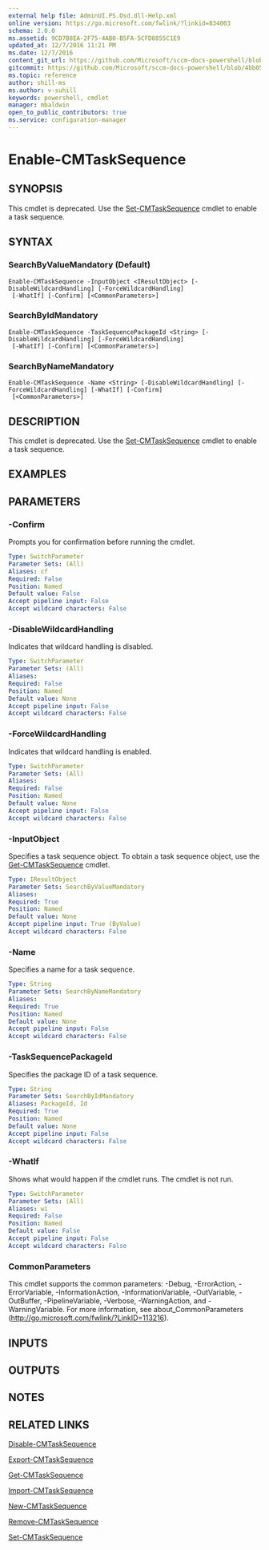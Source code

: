 ```yaml
---
external help file: AdminUI.PS.Osd.dll-Help.xml
online version: https://go.microsoft.com/fwlink/?linkid=834003
schema: 2.0.0
ms.assetid: 9CD7B8EA-2F75-4AB0-B5FA-5CFD8855C1E9
updated_at: 12/7/2016 11:21 PM
ms.date: 12/7/2016
content_git_url: https://github.com/Microsoft/sccm-docs-powershell/blob/master/sccm-cmdlets/ConfigurationManager/vlatest/Enable-CMTaskSequence.md
gitcommit: https://github.com/Microsoft/sccm-docs-powershell/blob/4bb0549ab9452d0d1c9cdf57cfbc8185eefd798c/sccm-cmdlets/ConfigurationManager/vlatest/Enable-CMTaskSequence.md
ms.topic: reference
author: shill-ms
ms.author: v-suhill
keywords: powershell, cmdlet
manager: mbaldwin
open_to_public_contributors: true
ms.service: configuration-manager
---
```


# Enable-CMTaskSequence

## SYNOPSIS
This cmdlet is deprecated.
Use the [Set-CMTaskSequence](./Set-CMTaskSequence.md) cmdlet to enable a task sequence.

## SYNTAX

### SearchByValueMandatory (Default)
```
Enable-CMTaskSequence -InputObject <IResultObject> [-DisableWildcardHandling] [-ForceWildcardHandling]
 [-WhatIf] [-Confirm] [<CommonParameters>]
```

### SearchByIdMandatory
```
Enable-CMTaskSequence -TaskSequencePackageId <String> [-DisableWildcardHandling] [-ForceWildcardHandling]
 [-WhatIf] [-Confirm] [<CommonParameters>]
```

### SearchByNameMandatory
```
Enable-CMTaskSequence -Name <String> [-DisableWildcardHandling] [-ForceWildcardHandling] [-WhatIf] [-Confirm]
 [<CommonParameters>]
```

## DESCRIPTION
This cmdlet is deprecated.
Use the [Set-CMTaskSequence](./Set-CMTaskSequence.md) cmdlet to enable a task sequence.

## EXAMPLES


## PARAMETERS

### -Confirm
Prompts you for confirmation before running the cmdlet.

```yaml
Type: SwitchParameter
Parameter Sets: (All)
Aliases: cf
Required: False
Position: Named
Default value: False
Accept pipeline input: False
Accept wildcard characters: False
```

### -DisableWildcardHandling
Indicates that wildcard handling is disabled.

```yaml
Type: SwitchParameter
Parameter Sets: (All)
Aliases: 
Required: False
Position: Named
Default value: None
Accept pipeline input: False
Accept wildcard characters: False
```

### -ForceWildcardHandling
Indicates that wildcard handling is enabled.

```yaml
Type: SwitchParameter
Parameter Sets: (All)
Aliases: 
Required: False
Position: Named
Default value: None
Accept pipeline input: False
Accept wildcard characters: False
```

### -InputObject
Specifies a task sequence object.
To obtain a task sequence object, use the [Get-CMTaskSequence](./Get-CMTaskSequence.md) cmdlet.

```yaml
Type: IResultObject
Parameter Sets: SearchByValueMandatory
Aliases: 
Required: True
Position: Named
Default value: None
Accept pipeline input: True (ByValue)
Accept wildcard characters: False
```

### -Name
Specifies a name for a task sequence.

```yaml
Type: String
Parameter Sets: SearchByNameMandatory
Aliases: 
Required: True
Position: Named
Default value: None
Accept pipeline input: False
Accept wildcard characters: False
```

### -TaskSequencePackageId
Specifies the package ID of a task sequence.

```yaml
Type: String
Parameter Sets: SearchByIdMandatory
Aliases: PackageId, Id
Required: True
Position: Named
Default value: None
Accept pipeline input: False
Accept wildcard characters: False
```

### -WhatIf
Shows what would happen if the cmdlet runs.
The cmdlet is not run.

```yaml
Type: SwitchParameter
Parameter Sets: (All)
Aliases: wi
Required: False
Position: Named
Default value: False
Accept pipeline input: False
Accept wildcard characters: False
```

### CommonParameters
This cmdlet supports the common parameters: -Debug, -ErrorAction, -ErrorVariable, -InformationAction, -InformationVariable, -OutVariable, -OutBuffer, -PipelineVariable, -Verbose, -WarningAction, and -WarningVariable. For more information, see about_CommonParameters (http://go.microsoft.com/fwlink/?LinkID=113216).

## INPUTS

## OUTPUTS

## NOTES

## RELATED LINKS

[Disable-CMTaskSequence](xref:ConfigurationManager/vlatest/Disable-CMTaskSequence.md)

[Export-CMTaskSequence](xref:ConfigurationManager/vlatest/Export-CMTaskSequence.md)

[Get-CMTaskSequence](xref:ConfigurationManager/vlatest/Get-CMTaskSequence.md)

[Import-CMTaskSequence](xref:ConfigurationManager/vlatest/Import-CMTaskSequence.md)

[New-CMTaskSequence](xref:ConfigurationManager/vlatest/New-CMTaskSequence.md)

[Remove-CMTaskSequence](xref:ConfigurationManager/vlatest/Remove-CMTaskSequence.md)

[Set-CMTaskSequence](xref:ConfigurationManager/vlatest/Set-CMTaskSequence.md)


